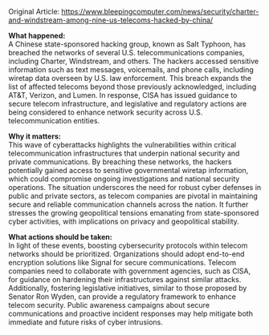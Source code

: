 Original Article: https://www.bleepingcomputer.com/news/security/charter-and-windstream-among-nine-us-telecoms-hacked-by-china/

**What happened:**  
A Chinese state-sponsored hacking group, known as Salt Typhoon, has breached the networks of several U.S. telecommunications companies, including Charter, Windstream, and others. The hackers accessed sensitive information such as text messages, voicemails, and phone calls, including wiretap data overseen by U.S. law enforcement. This breach expands the list of affected telecoms beyond those previously acknowledged, including AT&T, Verizon, and Lumen. In response, CISA has issued guidance to secure telecom infrastructure, and legislative and regulatory actions are being considered to enhance network security across U.S. telecommunication entities.

**Why it matters:**  
This wave of cyberattacks highlights the vulnerabilities within critical telecommunication infrastructures that underpin national security and private communications. By breaching these networks, the hackers potentially gained access to sensitive governmental wiretap information, which could compromise ongoing investigations and national security operations. The situation underscores the need for robust cyber defenses in public and private sectors, as telecom companies are pivotal in maintaining secure and reliable communication channels across the nation. It further stresses the growing geopolitical tensions emanating from state-sponsored cyber activities, with implications on privacy and geopolitical stability.

**What actions should be taken:**  
In light of these events, boosting cybersecurity protocols within telecom networks should be prioritized. Organizations should adopt end-to-end encryption solutions like Signal for secure communications. Telecom companies need to collaborate with government agencies, such as CISA, for guidance on hardening their infrastructures against similar attacks. Additionally, fostering legislative initiatives, similar to those proposed by Senator Ron Wyden, can provide a regulatory framework to enhance telecom security. Public awareness campaigns about secure communications and proactive incident responses may help mitigate both immediate and future risks of cyber intrusions.